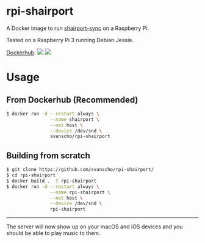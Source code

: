 # rpi-shairport

A Docker image to run [shairport-sync](https://github.com/mikebrady/shairport-sync) on a Raspberry Pi.

Tested on a Raspberry Pi 3 running Debian Jessie.

[Dockerhub](https://hub.docker.com/r/svanscho/rpi-shairport/): [![](https://images.microbadger.com/badges/version/svanscho/rpi-shairport.svg)](https://microbadger.com/images/svanscho/rpi-shairport "Get your own version badge on microbadger.com") [![](https://images.microbadger.com/badges/image/svanscho/rpi-shairport.svg)](https://microbadger.com/images/svanscho/rpi-shairport "Get your own image badge on microbadger.com") 

# Usage

## From Dockerhub (Recommended)

```sh
$ docker run -d --restart always \
                --name shairport \
                --net host \
                --device /dev/snd \
                svanscho/rpi-shairport
```

## Building from scratch

```sh
$ git clone https://github.com/svanscho/rpi-shairport/
$ cd rpi-shairport
$ docker build . -t rpi-shairport
$ docker run -d --restart always \
                --name rpi-shairport \
                --net host \
                --device /dev/snd \
                rpi-shairport
```

---

The server will now show up on your macOS and iOS devices and you should be able to play music to them.
